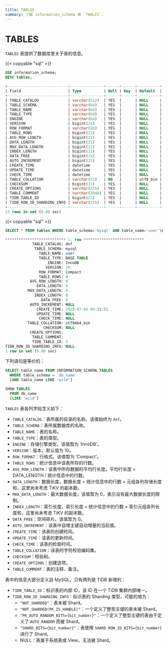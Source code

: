 ```yaml
---
title: TABLES
summary: 了解 information_schema 表 `TABLES`。
---
```


# TABLES

`TABLES` 表提供了数据库里关于表的信息。

{{< copyable "sql" >}}

```sql
USE information_schema;
DESC tables;
```

```sql
+---------------------------+---------------+------+------+----------+-------+
| Field                     | Type          | Null | Key  | Default  | Extra |
+---------------------------+---------------+------+------+----------+-------+
| TABLE_CATALOG             | varchar(512)  | YES  |      | NULL     |       |
| TABLE_SCHEMA              | varchar(64)   | YES  |      | NULL     |       |
| TABLE_NAME                | varchar(64)   | YES  |      | NULL     |       |
| TABLE_TYPE                | varchar(64)   | YES  |      | NULL     |       |
| ENGINE                    | varchar(64)   | YES  |      | NULL     |       |
| VERSION                   | bigint(21)    | YES  |      | NULL     |       |
| ROW_FORMAT                | varchar(10)   | YES  |      | NULL     |       |
| TABLE_ROWS                | bigint(21)    | YES  |      | NULL     |       |
| AVG_ROW_LENGTH            | bigint(21)    | YES  |      | NULL     |       |
| DATA_LENGTH               | bigint(21)    | YES  |      | NULL     |       |
| MAX_DATA_LENGTH           | bigint(21)    | YES  |      | NULL     |       |
| INDEX_LENGTH              | bigint(21)    | YES  |      | NULL     |       |
| DATA_FREE                 | bigint(21)    | YES  |      | NULL     |       |
| AUTO_INCREMENT            | bigint(21)    | YES  |      | NULL     |       |
| CREATE_TIME               | datetime      | YES  |      | NULL     |       |
| UPDATE_TIME               | datetime      | YES  |      | NULL     |       |
| CHECK_TIME                | datetime      | YES  |      | NULL     |       |
| TABLE_COLLATION           | varchar(32)   | NO   |      | utf8_bin |       |
| CHECKSUM                  | bigint(21)    | YES  |      | NULL     |       |
| CREATE_OPTIONS            | varchar(255)  | YES  |      | NULL     |       |
| TABLE_COMMENT             | varchar(2048) | YES  |      | NULL     |       |
| TIDB_TABLE_ID             | bigint(21)    | YES  |      | NULL     |       |
| TIDB_ROW_ID_SHARDING_INFO | varchar(255)  | YES  |      | NULL     |       |
+---------------------------+---------------+------+------+----------+-------+
23 rows in set (0.00 sec)
```

{{< copyable "sql" >}}

```sql
SELECT * FROM tables WHERE table_schema='mysql' AND table_name='user'\G
```

```sql
*************************** 1. row ***************************
            TABLE_CATALOG: def
             TABLE_SCHEMA: mysql
               TABLE_NAME: user
               TABLE_TYPE: BASE TABLE
                   ENGINE: InnoDB
                  VERSION: 10
               ROW_FORMAT: Compact
               TABLE_ROWS: 0
           AVG_ROW_LENGTH: 0
              DATA_LENGTH: 0
          MAX_DATA_LENGTH: 0
             INDEX_LENGTH: 0
                DATA_FREE: 0
           AUTO_INCREMENT: NULL
              CREATE_TIME: 2020-07-05 09:25:51
              UPDATE_TIME: NULL
               CHECK_TIME: NULL
          TABLE_COLLATION: utf8mb4_bin
                 CHECKSUM: NULL
           CREATE_OPTIONS: 
            TABLE_COMMENT: 
            TIDB_TABLE_ID: 5
TIDB_ROW_ID_SHARDING_INFO: NULL
1 row in set (0.00 sec)
```

下列语句是等价的：

```sql
SELECT table_name FROM INFORMATION_SCHEMA.TABLES
  WHERE table_schema = 'db_name'
  [AND table_name LIKE 'wild']

SHOW TABLES
  FROM db_name
  [LIKE 'wild']
```

`TABLES` 表各列字段含义如下：

* `TABLE_CATALOG`：表所属的目录的名称。该值始终为 `def`。
* `TABLE_SCHEMA`：表所属数据库的名称。
* `TABLE_NAME`：表的名称。
* `TABLE_TYPE`：表的类型。
* `ENGINE`：存储引擎类型。该值暂为 ‘InnoDB’。
* `VERSION`：版本，默认值为 10。
* `ROW_FORMAT`：行格式。该值暂为 ‘Compact’。
* `TABLE_ROWS`：统计信息中该表所存的行数。
* `AVG_ROW_LENGTH`：该表中所存数据的平均行长度。平均行长度 = DATA_LENGTH / 统计信息中的行数。
* `DATA_LENGTH`：数据长度。数据长度 = 统计信息中的行数 × 元组各列存储长度和，这里尚未考虑 TiKV 的副本数。
* `MAX_DATA_LENGTH`：最大数据长度。该值暂为 0，表示没有最大数据长度的限制。
* `INDEX_LENGTH`：索引长度。索引长度 = 统计信息中的行数 × 索引元组各列长度和，这里尚未考虑 TiKV 的副本数。
* `DATA_FREE`：空间碎片。该值暂为 0。
* `AUTO_INCREMENT`：该表中自增主键自动增量的当前值。
* `CREATE_TIME`：该表的创建时间。
* `UPDATE_TIME`：该表的更新时间。
* `CHECK_TIME`：该表的检查时间。
* `TABLE_COLLATION`：该表的字符校验编码集。
* `CHECKSUM`：校验和。
* `CREATE_OPTIONS`：创建选项。
* `TABLE_COMMENT`：表的注释、备注。

表中的信息大部分定义自 MySQL，只有两列是 TiDB 新增的：

* `TIDB_TABLE_ID`：标识表的内部 ID，该 ID 在一个 TiDB 集群内部唯一。
* `TIDB_ROW_ID_SHARDING_INFO`：标识表的 Sharding 类型，可能的值为：
    - `"NOT_SHARDED"`：表未被 Shard。
    - `"NOT_SHARDED(PK_IS_HANDLE)"`：一个定义了整型主键的表未被 Shard。
    - `"PK_AUTO_RANDOM_BITS={bit_number}"`：一个定义了整型主键的表由于定义了 `AUTO_RANDOM` 而被 Shard。
    - `"SHARD_BITS={bit_number}"`：表使用 `SHARD_ROW_ID_BITS={bit_number}` 进行了 Shard。
    - NULL：表属于系统表或 View，无法被 Shard。
